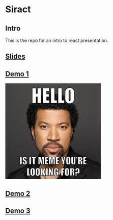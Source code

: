 # Siract

## Intro

This is the repo for an intro to react presentation.

## [Slides](slides.md)

## [Demo 1](demo1)

![hello](assets/hello_meme.jpg)

## [Demo 2](demo2)

## [Demo 3](demo3)